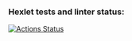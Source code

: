 ### Hexlet tests and linter status:
[![Actions Status](https://github.com/egortd/frontend-project-lvl2/workflows/hexlet-check/badge.svg)](https://github.com/egortd/frontend-project-lvl2/actions)